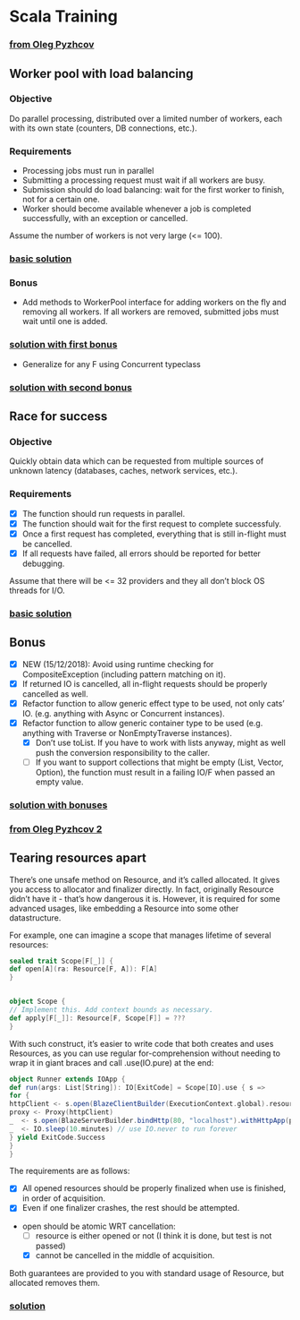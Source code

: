 # Scala Training

### [from Oleg Pyzhcov](https://olegpy.com/cats-effect-exercises/)

## Worker pool with load balancing

### Objective
Do parallel processing, distributed over a limited number of workers, each with its own state (counters, DB connections, etc.).

### Requirements
- Processing jobs must run in parallel
- Submitting a processing request must wait if all workers are busy.
- Submission should do load balancing: wait for the first worker to finish, not for a certain one.
- Worker should become available whenever a job is completed successfully, with an exception or cancelled.

Assume the number of workers is not very large (<= 100).

### [basic solution](https://github.com/iamnatali/ScalaTraining/blob/master/src/main/scala/PoolCatsEffect.scala)

### Bonus
- Add methods to WorkerPool interface for adding workers on the fly and removing all workers. If all workers are removed, submitted jobs must wait until one is added.

### [solution with first bonus](https://github.com/iamnatali/ScalaTraining/blob/master/src/main/scala/PoolCatsEffectbonus1.scala)

- Generalize for any F using Concurrent typeclass

### [solution with second bonus](https://github.com/iamnatali/ScalaTraining/blob/master/src/main/scala/PoolCatsEffectbonus2.scala)

## Race for success

### Objective
Quickly obtain data which can be requested from multiple sources of unknown latency (databases, caches, network services, etc.).

### Requirements
- [x] The function should run requests in parallel.
- [x] The function should wait for the first request to complete successfuly.
- [x] Once a first request has completed, everything that is still in-flight must be cancelled. 
- [x] If all requests have failed, all errors should be reported for better debugging.

Assume that there will be <= 32 providers and they all don’t block OS threads for I/O.

### [basic solution](https://github.com/iamnatali/ScalaTraining/blob/master/src/main/scala/raceCatsEffect.scala)

## Bonus
- [x] NEW (15/12/2018): Avoid using runtime checking for CompositeException (including pattern matching on it).
- [x] If returned IO is cancelled, all in-flight requests should be properly cancelled as well.
- [x] Refactor function to allow generic effect type to be used, not only cats’ IO. (e.g. anything with Async or Concurrent instances).
- [x] Refactor function to allow generic container type to be used (e.g. anything with Traverse or NonEmptyTraverse instances).
    - [x] Don’t use toList. If you have to work with lists anyway, might as well push the conversion responsibility to the caller. 
    - [ ] If you want to support collections that might be empty (List, Vector, Option), the function must result in a failing IO/F when passed an empty value.

### [solution with bonuses](https://github.com/iamnatali/ScalaTraining/blob/master/src/main/scala/raceCatsEffectbonus1.scala)

### [from Oleg Pyzhcov 2](https://olegpy.com/resource-exercises/)

## Tearing resources apart
There’s one unsafe method on Resource, and it’s called allocated. It gives you access to allocator and finalizer directly. In fact, originally Resource didn’t have it - that’s how dangerous it is. However, it is required for some advanced usages, like embedding a Resource into some other datastructure.

For example, one can imagine a scope that manages lifetime of several resources:

```scala
sealed trait Scope[F[_]] {
def open[A](ra: Resource[F, A]): F[A]
}


object Scope {
// Implement this. Add context bounds as necessary.
def apply[F[_]]: Resource[F, Scope[F]] = ???
}
```
With such construct, it’s easier to write code that both creates and uses Resources, as you can use regular for-comprehension without needing to wrap it in giant braces and call .use(IO.pure) at the end:

```scala
object Runner extends IOApp {
def run(args: List[String]): IO[ExitCode] = Scope[IO].use { s =>
for {
httpClient <- s.open(BlazeClientBuilder(ExecutionContext.global).resource)
proxy <- Proxy(httpClient)
_  <- s.open(BlazeServerBuilder.bindHttp(80, "localhost").withHttpApp(proxy).resource)
_  <- IO.sleep(10.minutes) // use IO.never to run forever
} yield ExitCode.Success
}
}
```

The requirements are as follows:

- [x] All opened resources should be properly finalized when use is finished, in order of acquisition. 
- [x] Even if one finalizer crashes, the rest should be attempted.
- open should be atomic WRT cancellation: 
  - [ ] resource is either opened or not (I think it is done, but test is not passed)
  - [x] cannot be cancelled in the middle of acquisition.

Both guarantees are provided to you with standard usage of Resource, but allocated removes them.

### [solution](https://github.com/iamnatali/ScalaTraining/blob/master/src/main/scala/TearingResourcesApart.scala)





